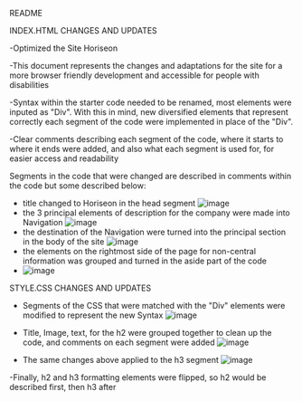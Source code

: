README 

INDEX.HTML CHANGES AND UPDATES

  -Optimized the Site Horiseon

  -This document represents the changes and adaptations for the site for a more browser friendly development
  and accessible for people with disabilities

  -Syntax within the starter code needed to be renamed, most elements were inputed as "Div".
  With this in mind, new diversified elements that represent correctly each segment of the code were implemented 
  in place of the "Div".

  -Clear comments describing each segment of the code, where it starts to where it ends were added, and also 
  what each segment is used for, for easier access and readability

  Segments in the code that were changed are described in comments within the code but some described below:
   - title changed to Horiseon in the head segment
     ![image](https://github.com/s15585383/Optimization-accessibility/assets/144190280/8b97cbd4-5de1-4e01-858c-69d487ff4dbf)
   - the 3 principal elements of description for the company were made into Navigation
    ![image](https://github.com/s15585383/Optimization-accessibility/assets/144190280/5748cc5d-8b29-4fca-af57-3b3be92cfa64)
   - the destination of the Navigation were turned into the principal section in the body of the site
    ![image](https://github.com/s15585383/Optimization-accessibility/assets/144190280/73261571-a3d5-42b3-9fbd-0f3018dd875a)
   - the elements on the rightmost side of the page for non-central information was grouped and turned in the aside part of the code
   - ![image](https://github.com/s15585383/Optimization-accessibility/assets/144190280/5dc404a4-02c1-4113-b9c3-97a1990b63e9)

STYLE.CSS CHANGES AND UPDATES

- Segments of the CSS that were matched with the "Div" elements were modified to represent the new Syntax
![image](https://github.com/s15585383/Optimization-accessibility/assets/144190280/f6dfd011-ea0e-4bf7-bbce-e699495ce040)

- Title, Image, text, for the h2 were grouped together to clean up the code, and comments on each segment were added
![image](https://github.com/s15585383/Optimization-accessibility/assets/144190280/0586cd52-7ea4-4afe-ae2f-c7367cef37ab)

- The same changes above applied to the h3 segment
![image](https://github.com/s15585383/Optimization-accessibility/assets/144190280/1afc5a00-6795-428d-98e7-7a7416a392b7)

-Finally, h2 and h3 formatting elements were flipped, so h2 would be described first, then h3 after



    


